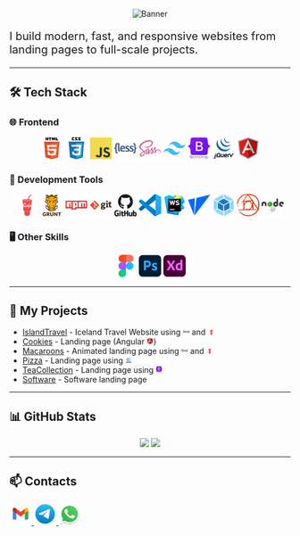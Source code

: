 <!-- Баннер -->
<p align="center">
  <img src="https://capsule-render.vercel.app/api?type=waving&color=0:ff0000,100:0000ff&height=200&section=header&text=Hi,%20I'm%20Alex%20-%20frontend%20developer🚀&fontSize=40&fontColor=ffffff&animation=fadeIn" alt="Banner" />
</p>

<p style="font-size:20px">
I build modern, fast, and responsive websites from landing pages to full-scale projects.
</p>

---

## 🛠 Tech Stack

### 🌐 Frontend

<p align="center">
    <img src="images/html.svg" width="40px" height="40px"/>
    <img src="images/css.svg" width="40px" height="40px"/>
    <img src="images/js.svg" width="40px" height="40px"/>
    <img src="images/less.svg" width="40px" height="40px"/>
    <img src="images/sass.svg" width="40px" height="40px"/>
    <img src="images/tailwind.svg" width="40px" height="40px"/>
    <img src="images/bootstrap.svg" width="40px" height="40px"/>
    <img src="images/jQuery.svg" width="40px" height="40px"/>
    <img src="images/Angular.svg" width="40px" height="40px"/>
</p>

### 🧰 Development Tools

<p align="center">
    <img src="images/gulp.svg" width="40px" height="40px"/>
    <img src="images/grunt.svg" width="40px" height="40px"/>
    <img src="images/npm.svg" width="40px" height="40px"/>
    <img src="images/git.svg" width="40px" height="40px"/>
    <img src="images/github.svg" width="40px" height="40px"/>
    <img src="images/vscode.svg" width="40px" height="40px"/>
    <img src="images/webstorm.svg" width="40px" height="40px"/>
    <img src="images/vite.svg" width="40px" height="40px"/>
    <img src="images/webpack.svg" width="40px" height="40px"/>
    <img src="images/postcss.svg" width="40px" height="40px"/>
    <img src="images/nodejs.svg" width="40px" height="40px"/>
</p>

### 🖥 Other Skills

<p align="center">
    <img src="images/figma.svg" width="40px" height="40px"/>
    <img src="images/photoshop.svg" width="40px" height="40px"/>
    <img src="images/xd.svg" width="40px" height="40px"/>
</p>

---

## 🚀 My Projects

- [IslandTravel](https://glacierad.github.io/Iceland.travel/) - Iceland Travel Website using <img src="images/less.svg" width="12px" height="12px"/> and <img src="images/gulp.svg" width="12px" height="12px"/>
- [Cookies](https://glacierad.github.io/cookies/) - Landing page (Angular <img src="images/Angular.svg" width="12px" height="12px"/>)
- [Macaroons](https://glacierad.github.io/Macaroons/) - Animated landing page using <img src="images/less.svg" width="12px" height="12px"/> and <img src="images/gulp.svg" width="12px" height="12px"/>
- [Pizza](https://glacierad.github.io/PizzaCheff/) - Landing page using <img src="images/jQuery.svg" width="12px" height="12px"/>
- [TeaCollection](https://glacierad.github.io/TeaCollections/) - Landing page using <img src="images/bootstrap.svg" width="12px" height="12px"/>
- [Software](https://glacierad.github.io/Software/) - Software landing page

---

## 📊 GitHub Stats

<p align="center">
  <img src="https://github-readme-streak-stats.herokuapp.com?user=GlacierAD&theme=tokyonight&hide_border=true" height="150" />
  <img src="https://github-readme-stats.vercel.app/api/top-langs/?username=GlacierAD&layout=compact&theme=tokyonight&hide_border=true" height="150" />
</p>

---

## 📫 Contacts

  <a href="mailto:nxGlacierAD@gmail.com">
    <img src="images/gmail.svg" width="40" height="40" alt="Email" />
  </a>
  <a href="https://t.me/GlacierAD">
    <img src="images/telegram.svg" width="40" height="40" alt="Telegram" />
  </a>
  <a href="https://wa.me/+79161609427">
    <img src="images/whatsapp.svg" width="40" height="40" alt="Telegram" />
  </a>
  
